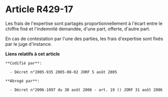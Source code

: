 # Article R429-17

Les frais de l'expertise sont partagés proportionnellement à l'écart entre le chiffre fixé et l'indemnité demandée, d'une
part, offerte, d'autre part.

En cas de contestation par l'une des parties, les frais d'expertise sont fixés par le juge d'instance.

**Liens relatifs à cet article**

	**Codifié par**:

	  - Décret n°2005-935 2005-08-02 JORF 5 août 2005

	**Abrogé par**:

	  - Décret n°2006-1097 du 30 août 2006 - art. 19 () JORF 31 août 2006
